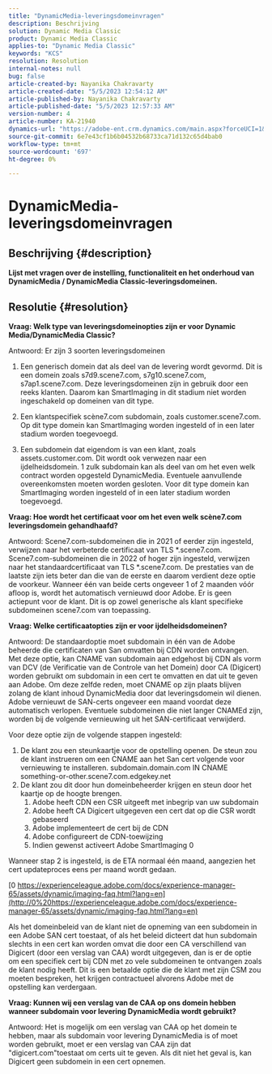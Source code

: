 ```yaml
---
title: "DynamicMedia-leveringsdomeinvragen"
description: Beschrijving
solution: Dynamic Media Classic
product: Dynamic Media Classic
applies-to: "Dynamic Media Classic"
keywords: "KCS"
resolution: Resolution
internal-notes: null
bug: false
article-created-by: Nayanika Chakravarty
article-created-date: "5/5/2023 12:54:12 AM"
article-published-by: Nayanika Chakravarty
article-published-date: "5/5/2023 12:57:33 AM"
version-number: 4
article-number: KA-21940
dynamics-url: "https://adobe-ent.crm.dynamics.com/main.aspx?forceUCI=1&pagetype=entityrecord&etn=knowledgearticle&id=c4944056-dfea-ed11-a7c6-6045bd006704"
source-git-commit: 6e7e43cf1b6b04532b68733ca71d132c65d4bab0
workflow-type: tm+mt
source-wordcount: '697'
ht-degree: 0%

---
```


# DynamicMedia-leveringsdomeinvragen

## Beschrijving {#description}


<b>Lijst met vragen over de instelling, functionaliteit en het onderhoud van DynamicMedia / DynamicMedia Classic-leveringsdomeinen.</b>


## Resolutie {#resolution}


<b>Vraag: Welk type van leveringsdomeinopties zijn er voor Dynamic Media/DynamicMedia Classic?</b>

Antwoord: Er zijn 3 soorten leveringsdomeinen

1) Een generisch domein dat als deel van de levering wordt gevormd. Dit is een domein zoals s7d9.scene7.com, s7g10.scene7.com, s7ap1.scene7.com.
Deze leveringsdomeinen zijn in gebruik door een reeks klanten. Daarom kan SmartImaging in dit stadium niet worden ingeschakeld op domeinen van dit type.

2) Een klantspecifiek scène7.com subdomain, zoals customer.scene7.com. Op dit type domein kan SmartImaging worden ingesteld of in een later stadium worden toegevoegd.

3) Een subdomein dat eigendom is van een klant, zoals assets.customer.com. Dit wordt ook verwezen naar een ijdelheidsdomein. 1 zulk subdomain kan als deel van om het even welk contract worden opgesteld DynamicMedia. Eventuele aanvullende overeenkomsten moeten worden gesloten. Voor dit type domein kan SmartImaging worden ingesteld of in een later stadium worden toegevoegd.

<b>Vraag: Hoe wordt het certificaat voor om het even welk scène7.com leveringsdomein gehandhaafd?</b>

Antwoord: Scene7.com-subdomeinen die in 2021 of eerder zijn ingesteld, verwijzen naar het verbeterde certificaat van TLS \*.scene7.com. Scene7.com-subdomeinen die in 2022 of hoger zijn ingesteld, verwijzen naar het standaardcertificaat van TLS \*.scene7.com. De prestaties van de laatste zijn iets beter dan die van de eerste en daarom verdient deze optie de voorkeur. Wanneer één van beide certs ongeveer 1 of 2 maanden vóór afloop is, wordt het automatisch vernieuwd door Adobe. Er is geen actiepunt voor de klant. Dit is op zowel generische als klant specifieke subdomeinen scene7.com van toepassing.

<b>Vraag: Welke certificaatopties zijn er voor ijdelheidsdomeinen?</b>

Antwoord: De standaardoptie moet subdomain in één van de Adobe beheerde die certificaten van San omvatten bij CDN worden ontvangen. Met deze optie, kan CNAME van subdomain aan edgehost bij CDN als vorm van DCV (de Verificatie van de Controle van het Domein) door CA (Digicert) worden gebruikt om subdomain in een cert te omvatten en dat uit te geven aan Adobe. Om deze zelfde reden, moet CNAME op zijn plaats blijven zolang de klant inhoud DynamicMedia door dat leveringsdomein wil dienen. Adobe vernieuwt de SAN-certs ongeveer een maand voordat deze automatisch verlopen. Eventuele subdomeinen die niet langer CNAMEd zijn, worden bij de volgende vernieuwing uit het SAN-certificaat verwijderd.

Voor deze optie zijn de volgende stappen ingesteld:

1. De klant zou een steunkaartje voor de opstelling openen.    De steun zou de klant instrueren om een CNAME aan het San cert volgende voor vernieuwing te installeren.
subdomain.domain.com IN CNAME something-or-other.scene7.com.edgekey.net
2. De klant zou dit door hun domeinbeheerder krijgen en steun door het kaartje op de hoogte brengen.
   1. Adobe heeft CDN een CSR uitgeeft met inbegrip van uw subdomain
   2. Adobe heeft CA Digicert uitgegeven een cert dat op die CSR wordt gebaseerd
   3. Adobe implementeert de cert bij de CDN
   4. Adobe configureert de CDN-toewijzing
   5. Indien gewenst activeert Adobe SmartImaging 0


Wanneer stap 2 is ingesteld, is de ETA normaal één maand, aangezien het cert updateproces eens per maand wordt gedaan.

[0 https://experienceleague.adobe.com/docs/experience-manager-65/assets/dynamic/imaging-faq.html?lang=en](http://0%20https://experienceleague.adobe.com/docs/experience-manager-65/assets/dynamic/imaging-faq.html?lang=en)

Als het domeinbeleid van de klant niet de opneming van een subdomein in een Adobe SAN cert toestaat, of als het beleid dicteert dat hun subdomain slechts in een cert kan worden omvat die door een CA verschillend van Digicert (door een verslag van CAA) wordt uitgegeven, dan is er de optie om een specifiek cert bij CDN met zo vele subdomeinen te ontvangen zoals de klant nodig heeft. Dit is een betaalde optie die de klant met zijn CSM zou moeten bespreken, het krijgen contractueel alvorens Adobe met de opstelling kan verdergaan.

<b>Vraag: Kunnen wij een verslag van de CAA op ons domein hebben wanneer subdomain voor levering DynamicMedia wordt gebruikt?</b>

Antwoord: Het is mogelijk om een verslag van CAA op het domein te hebben, maar als subdomain voor levering DynamicMedia is of moet worden gebruikt, moet er een verslag van CAA zijn dat &quot;digicert.com&quot;toestaat om certs uit te geven. Als dit niet het geval is, kan Digicert geen subdomein in een cert opnemen.
